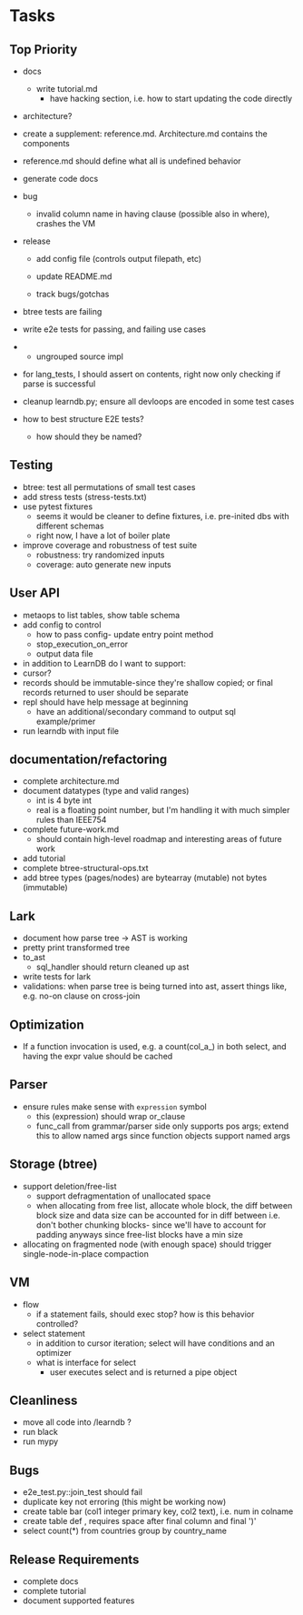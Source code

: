 # Tasks

## Top Priority
- docs
    - write tutorial.md
        - have hacking section, i.e. how to start updating the code directly
- architecture?
- create a supplement: reference.md. Architecture.md contains the components
- reference.md should define what all is undefined behavior  
- generate code docs

- bug
  - invalid column name in having clause (possible also in where), crashes the VM

- release 
    - add config file (controls output filepath, etc)


    - update README.md
    - track bugs/gotchas
- btree tests are failing
- write e2e tests for passing, and failing use cases
- - ungrouped source impl
- for lang_tests, I should assert on contents, right now only checking if parse is successful
- cleanup learndb.py; ensure all devloops are encoded in some test cases
- how to best structure E2E tests? 
  - how should they be named?

## Testing
- btree: test all permutations of small test cases
- add stress tests (stress-tests.txt)
- use pytest fixtures
  - seems it would be cleaner to define fixtures, i.e. pre-inited dbs with different schemas
  - right now, I have a lot of boiler plate
- improve coverage and robustness of test suite
  - robustness: try randomized inputs
  - coverage: auto generate new inputs


## User API
 - metaops to list tables, show table schema
 - add config to control
    - how to pass config- update entry point method
    - stop_execution_on_error
    - output data file
 - in addition to LearnDB do I want to support:
 - cursor?
 - records should be immutable-since they're shallow copied; or final records returned to user should be separate
 - repl should have help message at beginning
   - have an additional/secondary command to output sql example/primer
 - run learndb with input file

## documentation/refactoring
- complete architecture.md
- document datatypes (type and valid ranges)
  - int is 4 byte int
  - real is a floating point number, but I'm handling it with much simpler rules than IEEE754
- complete future-work.md  
    - should contain high-level roadmap and interesting areas of future work
- add tutorial
- complete btree-structural-ops.txt
- add btree types (pages/nodes) are bytearray (mutable) not bytes (immutable)


## Lark
  - document how parse tree -> AST is working
  - pretty print transformed tree
  - to_ast 
      - sql_handler should return cleaned up ast
  - write tests for lark
  - validations: when parse tree is being turned into ast, assert things like, e.g. no-on clause on cross-join


## Optimization
- If a function invocation is used, e.g. a count(col_a_) in both select, and having the expr value should be cached 


## Parser
- ensure rules make sense with `expression` symbol
  - this (expression) should wrap or_clause
  - func_call from grammar/parser side only supports pos args; extend this to allow named args since function objects support named args


## Storage (btree)
- support deletion/free-list  
  - support defragmentation of unallocated space
  - when allocating from free list, allocate whole block, 
    the diff between block size and data size can be accounted for in diff between
    i.e. don't bother chunking blocks- since we'll have to account for padding anyways since free-list blocks have a min size
- allocating on fragmented node (with enough space) should trigger 
  single-node-in-place compaction




## VM
- flow
  - if a statement fails, should exec stop? how is this behavior controlled?
- select statement
  - in addition to cursor iteration; select will have conditions
    and an optimizer
  - what is interface for select
    - user executes select and is returned a pipe object



## Cleanliness
- move all code into /learndb ?
- run black
- run mypy

## Bugs
  - e2e_test.py::join_test should fail
  - duplicate key not erroring (this might be working now)
  - create table bar (col1 integer primary key, col2 text), i.e. num in colname
  - create table def , requires space after final column and final ')'
  - select count(*) from countries group by country_name

## Release Requirements 
  - complete docs
  - complete tutorial
  - document supported features
  

